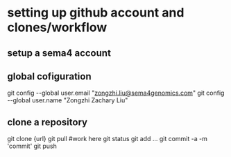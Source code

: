 # setting up github account and clones/workflow
## setup a sema4 account

## global cofiguration
git config --global user.email "zongzhi.liu@sema4genomics.com"
git config --global user.name "Zongzhi Zachary Liu"

## clone a repository
git clone {url}
git pull
	#work here
git status
git add ...
git commit -a -m 'commit'
git push
